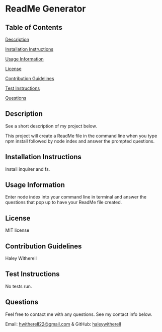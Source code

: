 # ReadMe Generator

## Table of Contents 
[Description](#description)

[Installation Instructions](#installationInstructions)

[Usage Information](#usageInformation)

[License](#license)

[Contribution Guidelines](#contributionGuidelines)

[Test Instructions](#testInstructions)

[Questions](#questions)


## Description

See a short description of my project below.

This project will create a ReadMe file in the command line when you type npm install followed by node index and answer the prompted questions.

## Installation Instructions

Install inquirer and fs.

## Usage Information

Enter node index into your command line in terminal and answer the questions that pop up to have your ReadMe file created.

## License

MIT license

## Contribution Guidelines

Haley Witherell

## Test Instructions

No tests run.

## Questions

Feel free to contact me with any questions. See my contact info below.

Email: hwitherell22@gmail.com & GitHub: [haleywitherell](https://github.com/haleywitherell)